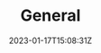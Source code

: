 ---
title: General
description: Articles in this section are of general interest and not specific to any one topic or technology.
date: 2023-01-17T15:08:31Z
SEO:
  title: List of articles tagged 'General'
  description: List of articles related to General, which are articles of general interest and not specific to any one topic or technology.
---